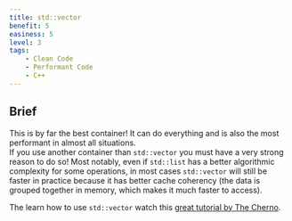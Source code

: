 ```yaml
---
title: std::vector
benefit: 5
easiness: 5
level: 3
tags:
    - Clean Code
    - Performant Code
    - C++
---
```


## Brief

This is by far the best container! It can do everything and is also the most performant in almost all situations.<br/>
If you use another container than `std::vector` you must have a very strong reason to do so! Most notably, even if `std::list` has a better algorithmic complexity for some operations, in most cases `std::vector` will still be faster in practice because it has better cache coherency (the data is grouped together in memory, which makes it much faster to access).

The learn how to use `std::vector` watch this [great tutorial by The Cherno](https://youtu.be/PocJ5jXv8No).